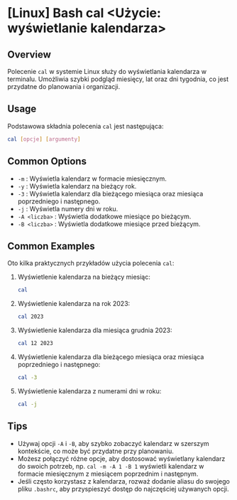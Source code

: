 # [Linux] Bash cal <Użycie: wyświetlanie kalendarza>

## Overview
Polecenie `cal` w systemie Linux służy do wyświetlania kalendarza w terminalu. Umożliwia szybki podgląd miesięcy, lat oraz dni tygodnia, co jest przydatne do planowania i organizacji.

## Usage
Podstawowa składnia polecenia `cal` jest następująca:

```bash
cal [opcje] [argumenty]
```

## Common Options
- `-m` : Wyświetla kalendarz w formacie miesięcznym.
- `-y` : Wyświetla kalendarz na bieżący rok.
- `-3` : Wyświetla kalendarz dla bieżącego miesiąca oraz miesiąca poprzedniego i następnego.
- `-j` : Wyświetla numery dni w roku.
- `-A <liczba>` : Wyświetla dodatkowe miesiące po bieżącym.
- `-B <liczba>` : Wyświetla dodatkowe miesiące przed bieżącym.

## Common Examples
Oto kilka praktycznych przykładów użycia polecenia `cal`:

1. Wyświetlenie kalendarza na bieżący miesiąc:
   ```bash
   cal
   ```

2. Wyświetlenie kalendarza na rok 2023:
   ```bash
   cal 2023
   ```

3. Wyświetlenie kalendarza dla miesiąca grudnia 2023:
   ```bash
   cal 12 2023
   ```

4. Wyświetlenie kalendarza dla bieżącego miesiąca oraz miesiąca poprzedniego i następnego:
   ```bash
   cal -3
   ```

5. Wyświetlenie kalendarza z numerami dni w roku:
   ```bash
   cal -j
   ```

## Tips
- Używaj opcji `-A` i `-B`, aby szybko zobaczyć kalendarz w szerszym kontekście, co może być przydatne przy planowaniu.
- Możesz połączyć różne opcje, aby dostosować wyświetlany kalendarz do swoich potrzeb, np. `cal -m -A 1 -B 1` wyświetli kalendarz w formacie miesięcznym z miesiącem poprzednim i następnym.
- Jeśli często korzystasz z kalendarza, rozważ dodanie aliasu do swojego pliku `.bashrc`, aby przyspieszyć dostęp do najczęściej używanych opcji.